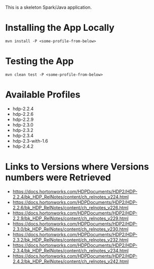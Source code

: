 This is a skeleton Spark/Java application.

# Installing the App Locally

```
mvn install -P <some-profile-from-below>
```

# Testing the App

```
mvn clean test -P <some-profile-from-below>
```

# Available Profiles

* hdp-2.2.4
* hdp-2.2.6
* hdp-2.2.9
* hdp-2.3.0
* hdp-2.3.2
* hdp-2.3.4
* hdp-2.3-with-1.6
* hdp-2.4.2

# Links to Versions where Versions numbers were Retrieved

* https://docs.hortonworks.com/HDPDocuments/HDP2/HDP-2.2.4/bk_HDP_RelNotes/content/ch_relnotes_v224.html
* https://docs.hortonworks.com/HDPDocuments/HDP2/HDP-2.2.6/bk_HDP_RelNotes/content/ch_relnotes_v226.html
* https://docs.hortonworks.com/HDPDocuments/HDP2/HDP-2.2.9/bk_HDP_RelNotes/content/ch_relnotes_v229.html
* https://docs.hortonworks.com/HDPDocuments/HDP2/HDP-2.3.0/bk_HDP_RelNotes/content/ch_relnotes_v230.html
* https://docs.hortonworks.com/HDPDocuments/HDP2/HDP-2.3.2/bk_HDP_RelNotes/content/ch_relnotes_v232.html
* https://docs.hortonworks.com/HDPDocuments/HDP2/HDP-2.3.4/bk_HDP_RelNotes/content/ch_relnotes_v234.html
* https://docs.hortonworks.com/HDPDocuments/HDP2/HDP-2.4.2/bk_HDP_RelNotes/content/ch_relnotes_v242.html